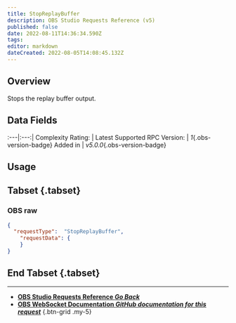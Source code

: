 ```yaml
---
title: StopReplayBuffer
description: OBS Studio Requests Reference (v5)
published: false
date: 2022-08-11T14:36:34.590Z
tags: 
editor: markdown
dateCreated: 2022-08-05T14:08:45.132Z
---
```


## Overview
Stops the replay buffer output.

## Data Fields
:---|:---:|
Complexity Rating: | <span class="stars stars--1"></span>
Latest Supported RPC Version: | *1*{.obs-version-badge}
Added in | *v5.0.0*{.obs-version-badge}

## Usage
## Tabset {.tabset}
### OBS raw
```json
{
  "requestType":  "StopReplayBuffer",
	"requestData": {	
	}
}
```
## End Tabset {.tabset}

---

- [<i class="mdi mdi-chevron-left"></i>**OBS Studio Requests Reference *Go Back***](/en/Broadcasters/OBS/Requests)
- [<i class="mdi mdi-github"></i> **OBS WebSocket Documentation *GitHub documentation for this request***](https://github.com/obsproject/obs-websocket/blob/master/docs/generated/protocol.md#stopreplaybuffer)
{.btn-grid .my-5}